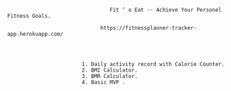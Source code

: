                                      Fit ‘ o Eat -- Achieve Your Personel Fitness Goals.
                                     
                                  https://fitnessplanner-tracker-app.herokuapp.com/

                            
       
                            
                            1. Daily activity record with Calorie Counter.
                            2. BMI Calculator.
                            3. BMR Calculator.
                            4. Basic MVP .

                      
